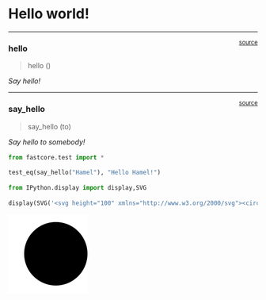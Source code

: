 # Hello world!


<!-- WARNING: THIS FILE WAS AUTOGENERATED! DO NOT EDIT! -->

------------------------------------------------------------------------

<a
href="https://github.com/magistak/nbdev-hello-world/blob/main/nbdev_hello_world/hello.py#L9"
target="_blank" style="float:right; font-size:smaller">source</a>

### hello

>  hello ()

*Say hello!*

------------------------------------------------------------------------

<a
href="https://github.com/magistak/nbdev-hello-world/blob/main/nbdev_hello_world/hello.py#L14"
target="_blank" style="float:right; font-size:smaller">source</a>

### say_hello

>  say_hello (to)

*Say hello to somebody!*

``` python
from fastcore.test import *
```

``` python
test_eq(say_hello("Hamel"), "Hello Hamel!")
```

``` python
from IPython.display import display,SVG
```

``` python
display(SVG('<svg height="100" xmlns="http://www.w3.org/2000/svg"><circle cx="50" cy="50" r="40"/></svg>'))
```

![](00_hello_files/figure-commonmark/cell-7-output-1.svg)
